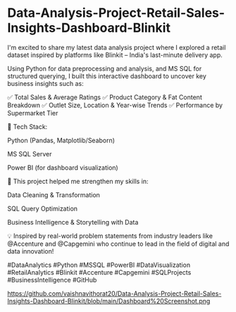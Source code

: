 # Data-Analysis-Project-Retail-Sales-Insights-Dashboard-Blinkit

I'm excited to share my latest data analysis project where I explored a retail dataset inspired by platforms like Blinkit – India's last-minute delivery app.

Using Python for data preprocessing and analysis, and MS SQL for structured querying, I built this interactive dashboard to uncover key business insights such as:

✅ Total Sales & Average Ratings
✅ Product Category & Fat Content Breakdown
✅ Outlet Size, Location & Year-wise Trends
✅ Performance by Supermarket Tier

🔧 Tech Stack:

Python (Pandas, Matplotlib/Seaborn)

MS SQL Server

Power BI (for dashboard visualization)

📌 This project helped me strengthen my skills in:

Data Cleaning & Transformation

SQL Query Optimization

Business Intelligence & Storytelling with Data

💡 Inspired by real-world problem statements from industry leaders like @Accenture and @Capgemini who continue to lead in the field of digital and data innovation!

#DataAnalytics #Python #MSSQL #PowerBI #DataVisualization #RetailAnalytics #Blinkit #Accenture #Capgemini #SQLProjects #BusinessIntelligence #GitHub


https://github.com/vaishnavithorat20/Data-Analysis-Project-Retail-Sales-Insights-Dashboard-Blinkit/blob/main/Dashboard%20Screenshot.png



